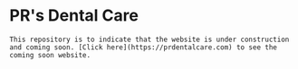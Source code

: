 # PR's Dental Care

``` 
This repository is to indicate that the website is under construction and coming soon. [Click here](https://prdentalcare.com) to see the coming soon website.
``` 
